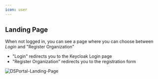 ```yaml
---
icon: user
---
```


## Landing Page

When not logged in, you can see a page where you can choose between _Login_ and "Register Organization"
- "Login" redirects you to the Keycloak Login page
- "Register Organization" redirects you to the registration form

![DSPortal-Landing-Page](https://github.com/user-attachments/assets/a94d6c9d-26b0-4713-98b7-27b0cd101695)
